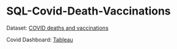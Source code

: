 # SQL-Covid-Death-Vaccinations

Dataset: [COVID deaths and vaccinations](https://mystery.knightlab.com/)

Covid Dashboard: [Tableau](https://public.tableau.com/views/CovidDashboard_16890959119250/Dashboard1?:language=en-US&:display_count=n&:origin=viz_share_link)
